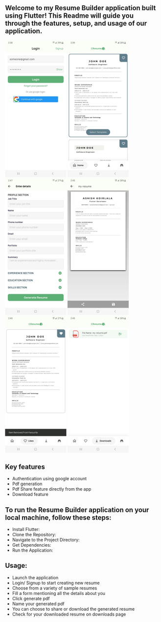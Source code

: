 ## Welcome to my Resume Builder application built using Flutter! This Readme will guide you through the features, setup, and usage of our application.




<div>
  
<img src="DemoImages/login_page.jpeg" width="200">
<img src="DemoImages/home_page.jpeg" width="200">
<img src="DemoImages/generate_pdf.jpeg" width="200">
<img src="DemoImages/generatedpdf.jpeg" width="200">
<img src="DemoImages/like_page.jpeg" width="200">
<img src="DemoImages/download_page.jpeg" width="200">


</div>

## Key features

- Authentication using google account
- Pdf generation
- Pdf Share feature directly from the app
- Download feature


## To run the Resume Builder application on your local machine, follow these steps:

- Install Flutter:
- Clone the Repository:
- Navigate to the Project Directory:
- Get Dependencies:
- Run the Application:

## Usage:

- Launch the application
- Login/ Signup to start creating new resume
- Choose from a variety of sample resumes
- Fill a form mentioning all the details about you
- Click generate pdf
- Name your generated pdf
- You can choose to share or download the generated resume
- Check for your downloaded resume on downloads page
